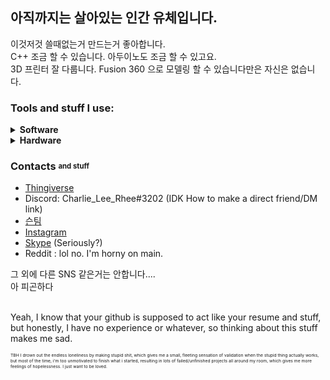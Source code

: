 ## 아직까지는 살아있는 인간 유체입니다.
이것저것 쓸때없는거 만드는거 좋아합니다.<br>
C++ 조금 할 수 있습니다. 아두이노도 조금 할 수 있고요.<br>
3D 프린터 잘 다룹니다. Fusion 360 으로 모델링 할 수 있습니다만은 자신은 없습니다.<br>



### Tools and stuff I use:
<details>
 <summary><b>Software</b></summary>

**Programming/Editors**<br>

- VSCode
> Most of the work is done here. I use PlatformIO to do the microcontroller stuff.<be>
- Arduino IDE<br>
> Use to quickly check stuff without creating a whole new project in PlatformIO.<br>
> Simple. Elegant. It just works.<br>
- Notepad
> Used to check different files in a pinch.<br><br>
 
#### 3D modeling & Printing
- Fusion 360
> Most of the heavy lifting is done here. Say whatever you want about their business model, but you have to admit that autodesk makes some good software.
- FreeCAD
> Plan B. I'm still teaching myself FreeCAD, but it's hard.
- Meshmixer
> Used to edit STL files.
- Blender
> Used to fix non-manifold models, and prepare them for printing.
- Cura
> My go-to slicer.
 </details>
 
<details>
 <summary><b>Hardware</b></summary> 
 
- Peanut MK.I
> LITERALLY a piece of junk. The design is from 2013 ffs. And it's not even a proper peanut. Built from broken, bottom-of-the-barrel parts and broken acryllic pieces. <br>
> But it still chugs on, and I think that's nice. Has Horrible z-artifacts, but is still useable after all these years. After all it's been through, it's basically a war veteran at this point.<br>
> Mods: 2020 extrusion frame, heated bed, Octoprint and firmware upgrade. Also, general parts swap and maintenance.  
- VORON V0
> WIP.<br>
 </details>


### Contacts <sub><sup>and stuff</sup></sub>
- [Thingiverse](https://www.thingiverse.com/charlie_lee_rhee/designs)<br>
- Discord: Charlie_Lee_Rhee#3202 (IDK How to make a direct friend/DM link)<br>
- [슨팀](https://steamcommunity.com/id/charlie_lee_rhee/)<br>
- [Instagram](https://www.instagram.com/charlie_lee_rhee/)<br>
- [Skype](https://join.skype.com/invite/vttzdWjcjOxG) (Seriously?)<br>
- Reddit : lol no. I'm horny on main. 

그 외에 다른 SNS 같은거는 안합니다....<br>
아 피곤하다<br><br>

Yeah, I know that your github is supposed to act like your resume and stuff, but honestly, I have no experience or whatever, so thinking about this stuff makes me sad.

<sub><sup><sub><sup>TBH I drown out the endless loneliness by making stupid shit, which gives me a small, fleeting sensation of validation when the stupid thing actually works, but most of the time, i'm too unmotivated to finish what i started, resulting in lots of failed/unfinished projects all around my room, which gives me more feelings of hopelessness. I just want to be loved.</sup></sub></sup></sub>

<!--
**charlielee206/charlielee206** is a ✨ _special_ ✨ repository because its `README.md` (this file) appears on your GitHub profile.

Here are some ideas to get you started:

- 🔭 I’m currently working on ...
- 🌱 I’m currently learning ...
- 👯 I’m looking to collaborate on ...
- 🤔 I’m looking for help with ...
- 💬 Ask me about ...
- 📫 How to reach me: ...
- 😄 Pronouns: ...
- ⚡ Fun fact: ...


<details>
<summary>Heading</summary>

+ markdown list 1
    + nested list 1
    + nested list 2
+ markdown list 2

</details>

-->
